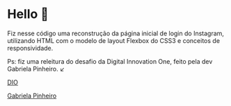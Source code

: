 # Hello​ :call_me_hand:

Fiz nesse código uma reconstrução da página inicial de login do Instagram, utilizando HTML com o modelo de layout Flexbox do CSS3 e conceitos de responsividade.

Ps: fiz uma releitura do desafio da Digital Innovation One, feito pela dev Gabriela Pinheiro. :arrow_lower_left:

<p><a href="https://web.digitalinnovation.one/home">DIO</a>

<p><a href="https://github.com/SpruceGabriela/instagram-dio">Gabriela Pinheiro</a>

